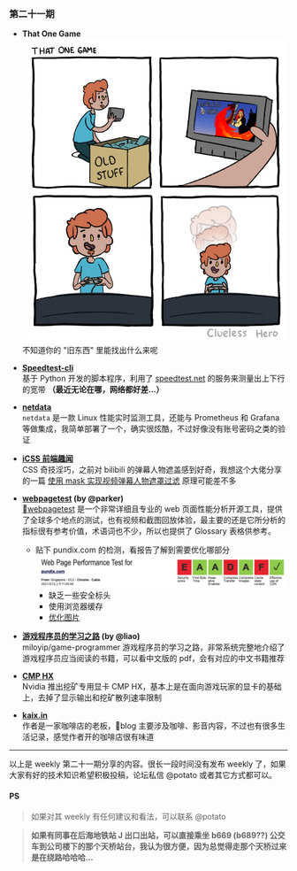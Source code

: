 ### 第二十一期

- **That One Game**  
![that-one-game](img/that-one-game.jpg)
不知道你的 "旧东西" 里能找出什么来呢

- **[Speedtest-cli](https://github.com/sivel/speedtest-cli)**  
基于 Python 开发的脚本程序，利用了 [speedtest.net](https://www.speedtest.net/zh-Hans/apps/cli) 的服务来测量出上下行的宽带 **（最近无论在哪，网络都好差...）**

- **[netdata](https://github.com/netdata/netdata)**  
`netdata` 是一款 Linux 性能实时监测工具，还能与 Prometheus 和 Grafana 等做集成，我简单部署了一个，确实很炫酷，不过好像没有账号密码之类的验证

- **[iCSS 前端趣闻](https://github.com/chokcoco/iCSS)**  
CSS 奇技淫巧，之前对 bilibili 的弹幕人物遮盖感到好奇，我想这个大佬分享的一篇 [使用 mask 实现视频弹幕人物遮罩过滤](https://github.com/chokcoco/iCSS/issues/98) 原理可能差不多

- **[webpagetest](https://github.com/WPO-Foundation/webpagetest) (by @parker)**  
[webpagetest](https://www.webpagetest.org/) 是一个非常详细且专业的 web 页面性能分析开源工具，提供了全球多个地点的测试，也有视频和截图回放体验，最主要的还是它所分析的指标很有参考价值，术语词也不少，所以也提供了 Glossary 表格供参考。
    - 贴下 pundix.com 的检测，看报告了解到需要优化哪部分
    ![pundix-webpagetest](img/pundix-webpagetest.png)
        - 缺乏一些安全标头
        - 使用浏览器缓存
        - [优化图片](https://developers.google.com/speed/docs/insights/OptimizeImages)

- **[游戏程序员的学习之路](https://github.com/miloyip/game-programmer) (by @liao)**  
miloyip/game-programmer 游戏程序员的学习之路，非常系统完整地介绍了游戏程序员应当阅读的书籍，可以看中文版的 pdf，会有对应的中文书籍推荐

- **[CMP HX](https://www.nvidia.com/en-us/cmp/)**  
Nvidia 推出挖矿专用显卡 CMP HX，基本上是在面向游戏玩家的显卡的基础上，去掉了显示输出和挖矿散列速率限制

- **[kaix.in](https://kaix.in/)**  
作者是一家咖啡店的老板，blog 主要涉及咖啡、影音内容，不过也有很多生活记录，感觉作者开的咖啡店很有味道

--- 

以上是 weekly 第二十一期分享的内容。很长一段时间没有发布 weekly 了，如果大家有好的技术知识希望积极投稿，论坛私信 @potato 或者其它方式都可以。

#### PS
>如果对其 weekly 有任何建议和看法，可以联系 @potato

>**如果有同事在后海地铁站 J 出口出站，可以直接乘坐 b669 (b689??) 公交车到公司楼下的那个天桥站台，我认为很方便，因为总觉得走那个天桥过来是在绕路哈哈哈...**